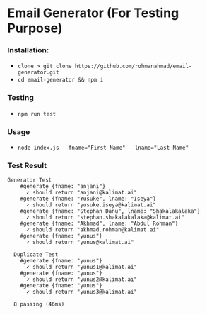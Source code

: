 # Email Generator (For Testing Purpose)

### Installation:
 - ```clone > git clone https://github.com/rohmanahmad/email-generator.git```
 - ```cd email-generator && npm i```


### Testing
 - ```npm run test```

### Usage
 - ```node index.js --fname="First Name" --lname="Last Name"```

### Test Result

```
Generator Test
    #generate {fname: "anjani"}
      ✓ should return "anjani@kalimat.ai"
    #generate {fname: "Yusuke", lname: "Iseya"}
      ✓ should return "yusuke.iseya@kalimat.ai"
    #generate {fname: "Stephan Danu", lname: "Shakalakalaka"}
      ✓ should return "stephan.shakalakalaka@kalimat.ai"
    #generate {fname: "Akhmad", lname: "Abdul Rohman"}
      ✓ should return "akhmad.rohman@kalimat.ai"
    #generate {fname: "yunus"}
      ✓ should return "yunus@kalimat.ai"

  Duplicate Test
    #generate {fname: "yunus"}
      ✓ should return "yunus1@kalimat.ai"
    #generate {fname: "yunus"}
      ✓ should return "yunus2@kalimat.ai"
    #generate {fname: "yunus"}
      ✓ should return "yunus3@kalimat.ai"

  8 passing (46ms)
```